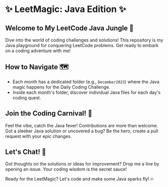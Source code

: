 # ✨ LeetMagic: Java Edition ✨

## Welcome to My LeetCode Java Jungle 🌴

Dive into the world of coding challenges and solutions! This repository is my Java playground for conquering LeetCode problems. Get ready to embark on a coding adventure with me!

## How to Navigate 🗺️

- Each month has a dedicated folder (e.g., `December2023`) where the Java magic happens for the Daily Coding Challenge.
- Inside each month's folder, discover individual Java files for each day's coding quest.

## Join the Coding Carnival! 🎉

Feel the vibe, catch the Java fever! Contributions are more than welcome. Got a sleeker Java solution or uncovered a bug? Be the hero, create a pull request with your epic changes.

## Let's Chat! 💬

Got thoughts on the solutions or ideas for improvement? Drop me a line by opening an issue. Your coding wisdom is the secret sauce!

Ready for the LeetMagic? Let's code and make some Java sparks fly! 🔥